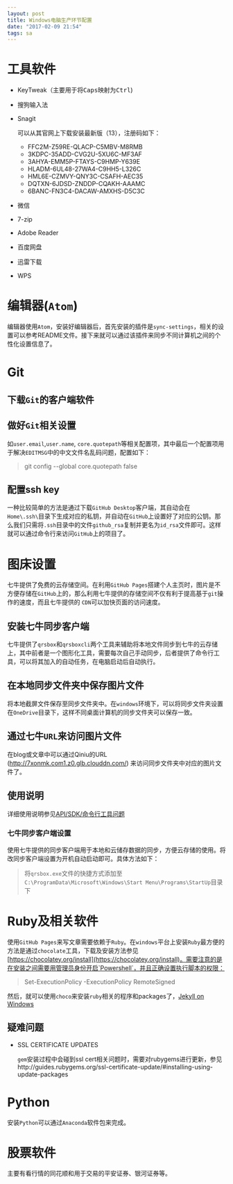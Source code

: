 ```yaml
---
layout: post
title: Windows电脑生产环节配置
date: "2017-02-09 21:54"
tags: sa
---
```


# 工具软件

- KeyTweak（主要用于将<kbd>Caps</kbd>映射为<kbd>Ctrl</kbd>)

- 搜狗输入法

- Snagit

  可以从其官网上下载安装最新版（13），注册码如下：

  - FFC2M-Z59RE-QLACP-C5MBV-M8RMB
  - 3KDPC-35ADD-CVG2U-5XU6C-MF3AF
  - 3AHYA-EMM5P-FTAYS-C9HMP-Y639E
  - HLADM-6UL48-27WA4-C9HH5-L326C
  - HML6E-CZMVY-QNY3C-CSAFH-AEC35
  - DQTXN-6JDSD-ZNDDP-CQAKH-AAAMC
  - 6BANC-FN3C4-DACAW-AMXHS-D5C3C

- 微信

- 7-zip

- Adobe Reader

- 百度网盘

- 迅雷下载

- WPS

# 编辑器(`Atom`)

编辑器使用`Atom`，安装好编辑器后，首先安装的插件是`sync-settings`，相关的设置可以参考README文件。接下来就可以通过该插件来同步不同计算机之间的个性化设置信息了。

# Git

## 下载`Git`的客户端软件

## 做好`Git`相关设置

如`user.email`,`user.name`,   `core.quotepath`等相关配置项，其中最后一个配置项用于解决`EDITMSG`中的中文文件名乱码问题，配置如下：

> git config --global core.quotepath false

## 配置ssh key

一种比较简单的方法是通过下载`GitHub Desktop`客户端，其自动会在`Home\.ssh\`目录下生成对应的私钥，并自动在`GitHub`上设置好了对应的公钥。那么我们只需将`.ssh`目录中的文件`github_rsa`复制并更名为`id_rsa`文件即可。这样就可以通过命令行来访问`GitHub`上的项目了。

# 图床设置

七牛提供了免费的云存储空间。在利用`GitHub Pages`搭建个人主页时，图片是不方便存储在`GitHub`上的，那么利用七牛提供的存储空间不仅有利于提高基于`git`操作的速度，而且七牛提供的 `CDN`可以加快页面的访问速度。

## 安装七牛同步客户端

七牛提供了`qrsbox`和`qrsboxcli`两个工具来辅助将本地文件同步到七牛的云存储上，其中前者是一个图形化工具，需要每次自己手动同步，后者提供了命令行工具，可以将其加入的自动任务，在电脑启动后自动执行。

## 在本地同步文件夹中保存图片文件

将本地截屏文件保存至同步文件夹中。在`windows`环境下，可以将同步文件夹设置在`OneDrive`目录下，这样不同桌面计算机的同步文件夹可以保存一致。

## 通过七牛`URL`来访问图片文件

在blog或文章中可以通过Qiniu的URL (http://7xonmk.com1.z0.glb.clouddn.com/) 来访问同步文件夹中对应的图片文件了。

## 使用说明

详细使用说明参见[API/SDK/命令行工具问题](https://support.qiniu.com/question/category?id=69503&categoryTitle=%E5%AF%B9%E8%B1%A1%E5%AD%98%E5%82%A8&forumTitle=API%2FSDK%20%2F%20%E5%91%BD%E4%BB%A4%E8%A1%8C%E5%B7%A5%E5%85%B7%E9%97%AE%E9%A2%98)

### 七牛同步客户端设置

使用七牛提供的同步客户端用于本地和云储存数据的同步，方便云存储的使用。将改同步客户端设置为开机自动启动即可。具体方法如下：

> 将`qrsbox.exe`文件的快捷方式添加至`C:\ProgramData\Microsoft\Windows\Start Menu\Programs\StartUp`目录下


# Ruby及相关软件

使用`GitHub Pages`来写文章需要依赖于`Ruby`。在`windows`平台上安装`Ruby`最方便的方法是通过`chocolate`工具，下载及安装方法参见 [https://chocolatey.org/install](https://chocolatey.org/install)。需要注意的是在安装之间需要用管理员身份开启`Powershell`，并且正确设置执行脚本的权限：

>  Set-ExecutionPolicy -ExecutionPolicy RemoteSigned

然后，就可以使用`choco`来安装`ruby`相关的程序和packages了，[Jekyll on Windows](https://jekyllrb.com/docs/windows/#installation)

## 疑难问题

- SSL CERTIFICATE UPDATES

  `gem`安装过程中会碰到ssl cert相关问题时，需要对rubygems进行更新，参见http://guides.rubygems.org/ssl-certificate-update/#installing-using-update-packages

# Python

安装`Python`可以通过`Anaconda`软件包来完成。

# 股票软件

主要有看行情的同花顺和用于交易的平安证券、银河证券等。
